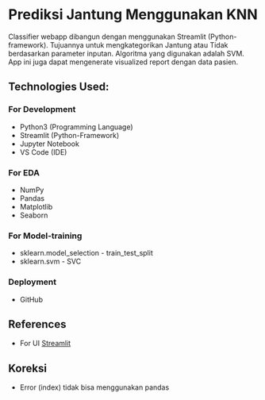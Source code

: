 # **Prediksi Jantung Menggunakan KNN**

Classifier webapp dibangun dengan menggunakan Streamlit (Python-framework). Tujuannya untuk mengkategorikan Jantung atau Tidak berdasarkan parameter inputan. Algoritma yang digunakan adalah SVM. App ini juga dapat mengenerate visualized report dengan data pasien.

## **Technologies Used:**

### For Development

- Python3 (Programming Language)
- Streamlit (Python-Framework)
- Jupyter Notebook
- VS Code (IDE)

### For EDA

- NumPy
- Pandas
- Matplotlib
- Seaborn

### For Model-training

- sklearn.model_selection - train_test_split
- sklearn.svm - SVC

### Deployment

- GitHub

## References

- For UI [Streamlit](https://streamlit.io/)

## Koreksi

- Error (index)
  tidak bisa menggunakan pandas
